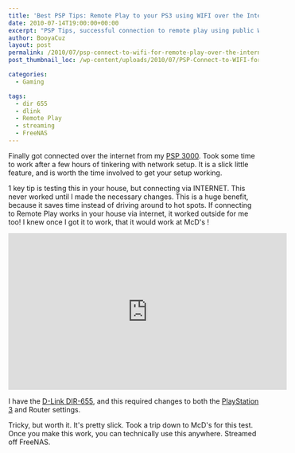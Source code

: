 ```yaml
---
title: 'Best PSP Tips: Remote Play to your PS3 using WIFI over the Internet'
date: 2010-07-14T19:00:00+00:00
excerpt: "PSP Tips, successful connection to remote play using public WiFi"
author: BooyaCuz
layout: post
permalink: /2010/07/psp-connect-to-wifi-for-remote-play-over-the-internet.html
post_thumbnail_loc: /wp-content/uploads/2010/07/PSP-Connect-to-WIFI-for-Remote-Play-over-the-Internet-320x256.jpg

categories:
  - Gaming

tags:
  - dir 655
  - dlink
  - Remote Play
  - streaming
  - FreeNAS
---
```

Finally got connected over the internet from my [PSP 3000](http://amzn.to/2ftUoOX). Took some time to work after a few hours of tinkering with network setup. It is a slick little feature, and is worth the time involved to get your setup working.

1 key tip is testing this in your house, but connecting via INTERNET. This never worked until I made the necessary changes. This is a huge benefit, because it saves time instead of driving around to hot spots. If connecting to Remote Play works in your house via internet, it worked outside for me too! I knew once I got it to work, that it would work at McD's !
<iframe width="560" height="315" src="https://www.youtube.com/embed/wzSsRrzRrl0" frameborder="0" allowfullscreen></iframe>

I have the [D-Link DIR-655](http://amzn.to/2f3LAL6), and this required changes to both the [PlayStation 3](http://amzn.to/2eQ58U6) and Router settings.
  
Tricky, but worth it. It's pretty slick. Took a trip down to McD's for this test. Once you make this work, you can technically use this anywhere. Streamed off FreeNAS.
